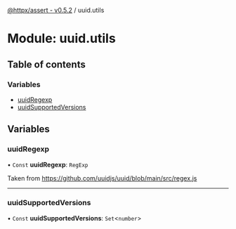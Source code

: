 [@httpx/assert - v0.5.2](../README.md) / uuid.utils

# Module: uuid.utils

## Table of contents

### Variables

- [uuidRegexp](uuid_utils.md#uuidregexp)
- [uuidSupportedVersions](uuid_utils.md#uuidsupportedversions)

## Variables

### uuidRegexp

• `Const` **uuidRegexp**: `RegExp`

Taken from https://github.com/uuidjs/uuid/blob/main/src/regex.js

___

### uuidSupportedVersions

• `Const` **uuidSupportedVersions**: `Set`\<`number`\>
